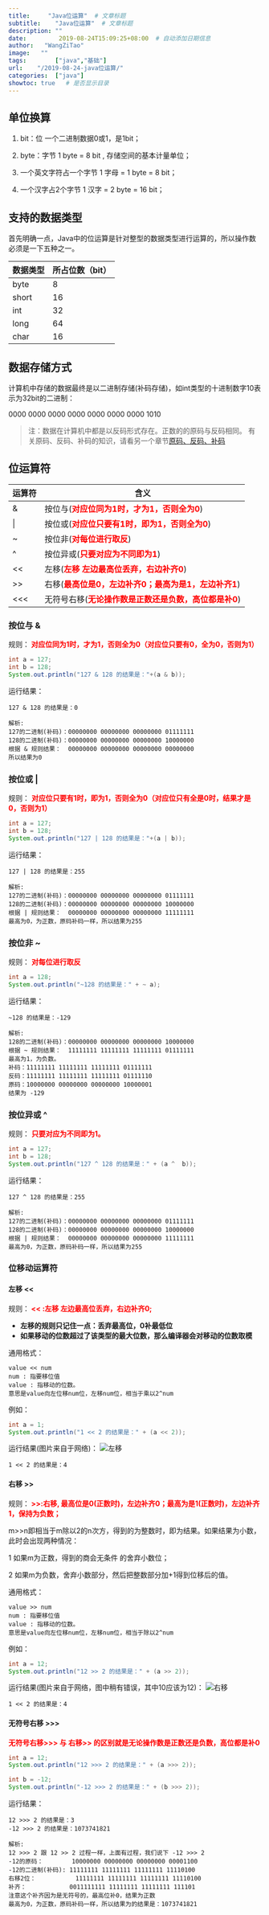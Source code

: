 ```yaml
---
title:     "Java位运算"  # 文章标题
subtitle:    "Java位运算"  # 文章标题
description: ""
date:         2019-08-24T15:09:25+08:00  # 自动添加日期信息
author:   "WangZiTao"
image:   ""
tags:        ["java","基础"]
url:    "/2019-08-24-java位运算/"
categories:  ["java"]
showtoc: true   # 是否显示目录
---
```


## 单位换算

1. bit：位
    一个二进制数据0或1，是1bit；

2. byte：字节
    1 byte = 8 bit , 存储空间的基本计量单位；

3. 一个英文字符占一个字节
    1 字母 = 1 byte = 8 bit；

4. 一个汉字占2个字节
    1 汉字 = 2 byte = 16 bit；





## 支持的数据类型

首先明确一点，Java中的位运算是针对整型的数据类型进行运算的，所以操作数必须是一下五种之一。


|数据类型|	所占位数（bit）|
|--------|---------------|
|byte	|8
|short|	16
|int	|32
|long	|64
|char	|16



## 数据存储方式

计算机中存储的数据最终是以二进制存储(补码存储)，如int类型的十进制数字10表示为32bit的二进制：

0000 0000 0000 0000 0000 0000 0000 1010

>注：数据在计算机中都是以反码形式存在。正数的的原码与反码相同。
    有关原码、反码、补码的知识，请看另一个章节[原码、反码、补码](https://wangzitao6.github.io/2019-08-23-%E5%8E%9F%E7%A0%81-%E8%A1%A5%E7%A0%81-%E5%8F%8D%E7%A0%81/)

## 位运算符

| 运算符   |    含义 |
|------- |-------|
|&	|按位与(**<font color = "red">对应位同为1时，才为1，否则全为0</font>**)
| \|	|按位或(**<font color = "red">对应位只要有1时，即为1，否则全为0</font>**)
|~	|按位非(**<font color = "red">对每位进行取反</font>**)
|^	|按位异或(**<font color = "red">只要对应为不同即为1</font>**)
|<<	| 左移(**<font color = "red">左移 左边最高位丢弃，右边补齐0</font>**)
|>>	|右移(**<font color = "red">最高位是0，左边补齐0；最高为是1，左边补齐1</font>**)
|<<<	|无符号右移(**<font color = "red">无论操作数是正数还是负数，高位都是补0</font>**)

### 按位与 &

规则：**<font color = "red"> 对应位同为1时，才为1，否则全为0（对应位只要有0，全为0，否则为1） </font>**

```java
int a = 127;
int b = 128;
System.out.println("127 & 128 的结果是："+(a & b));
```

运行结果：

```
127 & 128 的结果是：0

解析: 
127的二进制(补码)：00000000 00000000 00000000 01111111
128的二进制(补码)：00000000 00000000 00000000 10000000
根据 & 规则结果：  00000000 00000000 00000000 00000000
所以结果为0
```
### 按位或 |

规则： **<font color = "red"> 对应位只要有1时，即为1，否则全为0（对应位只有全是0时，结果才是0，否则为1） </font>**

```java
int a = 127;
int b = 128;
System.out.println("127 | 128 的结果是："+(a | b));
```

运行结果：

```
127 | 128 的结果是：255

解析: 
127的二进制(补码)：00000000 00000000 00000000 01111111
128的二进制(补码)：00000000 00000000 00000000 10000000
根据 | 规则结果：  00000000 00000000 00000000 11111111
最高为0，为正数，原码补码一样，所以结果为255
```

### 按位非 ~

规则： **<font color = "red">对每位进行取反 </font>**

```java
int a = 128;
System.out.println("~128 的结果是：" + ~ a);
```
运行结果：

```
~128 的结果是：-129

解析: 
128的二进制(补码)：00000000 00000000 00000000 10000000
根据 ~ 规则结果：  11111111 11111111 11111111 01111111
最高为1，为负数。
补码：11111111 11111111 11111111 01111111
反码：11111111 11111111 11111111 01111110
原码：10000000 00000000 00000000 10000001
结果为 -129
```

### 按位异或 ^

规则： **<font color = "red"> 只要对应为不同即为1。 </font>**

```java
int a = 127;
int b = 128;
System.out.println("127 ^ 128 的结果是：" + (a ^  b));
```

运行结果：

```
127 ^ 128 的结果是：255

解析: 
127的二进制(补码)：00000000 00000000 00000000 01111111
128的二进制(补码)：00000000 00000000 00000000 10000000
根据 | 规则结果：  00000000 00000000 00000000 11111111
最高为0，为正数，原码补码一样，所以结果为255
```

### 位移动运算符

#### 左移 <<

规则：**<font color = "red"> << :左移 左边最高位丢弃，右边补齐0; </font>**

* **左移的规则只记住一点：丢弃最高位，0补最低位**
* **如果移动的位数超过了该类型的最大位数，那么编译器会对移动的位数取模**

通用格式：

```
value << num 
num : 指要移位值   
value : 指移动的位数。
意思是value向左位移num位，左移num位，相当于乘以2^num
```

例如：

```java
int a = 1;
System.out.println("1 << 2 的结果是：" + (a << 2));
```

运行结果(图片来自于网络)：
![左移](https://wangzitao-blog.oss-cn-hangzhou.aliyuncs.com/19/08/26/%E5%B7%A6%E7%A7%BB2.png)

```
1 << 2 的结果是：4
```



#### 右移 >>

规则：**<font color = "red"> >>:右移, 最高位是0(正数时)，左边补齐0；最高为是1(正数时)，左边补齐1，保持为负数；</font>**


m>>n即相当于m除以2的n次方，得到的为整数时，即为结果。如果结果为小数，此时会出现两种情况：

1 如果m为正数，得到的商会无条件 的舍弃小数位；

2 如果m为负数，舍弃小数部分，然后把整数部分加+1得到位移后的值。

通用格式：

```
value >> num 
num : 指要移位值   
value : 指移动的位数。
意思是value向左位移num位，左移num位，相当于除以2^num
```

例如：

```java
int a = 12;
System.out.println("12 >> 2 的结果是：" + (a >> 2));
```

运行结果(图片来自于网络，图中稍有错误，其中10应该为12)：
![右移](https://wangzitao-blog.oss-cn-hangzhou.aliyuncs.com/19/08/26/%E5%8F%B3%E7%A7%BB.png)


```
1 << 2 的结果是：4
```

#### 无符号右移 >>>

**<font color = "red">无符号右移>>> 与 右移>> 的区别就是无论操作数是正数还是负数，高位都是补0</font>**

```java
int a = 12;
System.out.println("12 >>> 2 的结果是：" + (a >>> 2));

int b = -12;
System.out.println("-12 >>> 2 的结果是：" + (b >>> 2));
```

运行结果：

```
12 >>> 2 的结果是：3
-12 >>> 2 的结果是：1073741821

解析: 
12 >>> 2 跟 12 >> 2 过程一样，上面有过程，我们说下 -12 >>> 2
-12的原码：        10000000 00000000 00000000 00001100
-12的二进制(补码): 11111111 11111111 11111111 11110100
右移2位：           11111111 11111111 11111111 11110100
补齐：            0011111111 11111111 11111111 111101
注意这个补齐因为是无符号的，最高位补0，结果为正数
最高为0，为正数，原码补码一样，所以结果为的结果是：1073741821
```